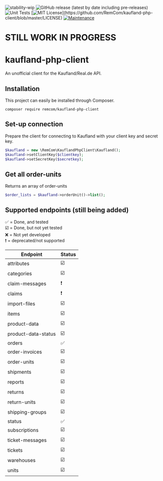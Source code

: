 ![stability-wip](https://img.shields.io/badge/stability-work_in_progress-lightgrey.svg) ![GitHub release (latest by date including pre-releases)](https://img.shields.io/github/v/release/remcom/kaufland-php-client?include_prereleases) ![Unit Tests](https://github.com/RemCom/kaufland-php-client/workflows/Unit%20Tests/badge.svg) [![MIT License](https://img.shields.io/apm/l/atomic-design-ui.svg?)](https://github.com/RemCom/kaufland-php-client/blob/master/LICENSE) [![Maintenance](https://img.shields.io/badge/Maintained%3F-yes-green.svg)](https://GitHub.com/Naereen/StrapDown.js/graphs/commit-activity)

# STILL WORK IN PROGRESS

# kaufland-php-client

An unofficial client for the Kaufland/Real.de API.

## Installation
This project can easily be installed through Composer.

```
composer require remcom/kaufland-php-client
```

## Set-up connection
Prepare the client for connecting to Kaufland with your client key and secret key.
```php
$kaufland = new \RemCom\KauflandPhpClient\Kaufland();
$kaufland->setClientKey($clientkey);
$kaufland->setSecretKey($secretkey);
```

## Get all order-units
Returns an array of order-units
```php
$order_lists = $kaufland->orderUnit()->list();
```

## Supported endpoints (still being added)

:white_check_mark: = Done, and tested<br />
:ballot_box_with_check: = Done, but not yet tested<br />
:x: = Not yet developed<br />
:heavy_exclamation_mark: = deprecated/not supported <br />

| Endpoint  | Status |
| ------------- | ------------- |
| attributes  | :ballot_box_with_check:  |
| categories  | :ballot_box_with_check:  |
| claim-messages  | :heavy_exclamation_mark: |
| claims  | :heavy_exclamation_mark:  |
| import-files  | :ballot_box_with_check:  |
| items  | :ballot_box_with_check:  |
| product-data  | :ballot_box_with_check:  |
| product-data-status  | :ballot_box_with_check:  |
| orders  | :white_check_mark:  |
| order-invoices  | :ballot_box_with_check:  |
| order-units  | :ballot_box_with_check:  |
| shipments  | :ballot_box_with_check:  |
| reports  | :ballot_box_with_check:  |
| returns  | :ballot_box_with_check:  |
| return-units  | :ballot_box_with_check:  |
| shipping-groups  |  :ballot_box_with_check:  |
| status  | :white_check_mark:  |
| subscriptions  | :ballot_box_with_check:  |
| ticket-messages  | :ballot_box_with_check:  |
| tickets  | :ballot_box_with_check:  |
| warehouses  | :ballot_box_with_check:  |
| units  | :ballot_box_with_check:  |

